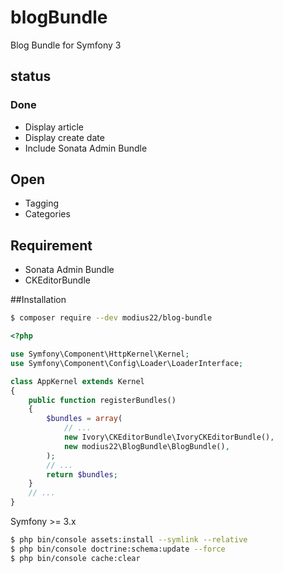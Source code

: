 # blogBundle
Blog Bundle for Symfony 3

## status

### Done
- Display article
- Display create date
- Include Sonata Admin Bundle

## Open
- Tagging
- Categories

## Requirement
- Sonata Admin Bundle
- CKEditorBundle

##Installation
``` bash
$ composer require --dev modius22/blog-bundle
```

```php
<?php

use Symfony\Component\HttpKernel\Kernel;
use Symfony\Component\Config\Loader\LoaderInterface;

class AppKernel extends Kernel
{
    public function registerBundles()
    {
        $bundles = array(
            // ...
            new Ivory\CKEditorBundle\IvoryCKEditorBundle(),
            new modius22\BlogBundle\BlogBundle(),
        );
        // ...
        return $bundles;
    }
    // ...
}

```
Symfony >= 3.x
``` bash
$ php bin/console assets:install --symlink --relative
$ php bin/console doctrine:schema:update --force
$ php bin/console cache:clear
```
